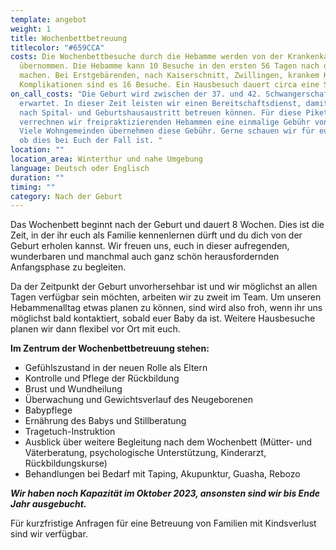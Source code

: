 ```yaml
---
template: angebot
weight: 1
title: Wochenbettbetreuung
titlecolor: "#659CCA"
costs: Die Wochenbettbesuche durch die Hebamme werden von der Krankenkasse
  übernommen. Die Hebamme kann 10 Besuche in den ersten 56 Tagen nach der Geburt
  machen. Bei Erstgebärenden, nach Kaiserschnitt, Zwillingen, krankem Kind oder
  Komplikationen sind es 16 Besuche. Ein Hausbesuch dauert circa eine Stunde.
on_call_costs: "Die Geburt wird zwischen der 37. und 42. Schwangerschaftswoche
  erwartet. In dieser Zeit leisten wir einen Bereitschaftsdienst, damit wir euch
  nach Spital- und Geburtshausaustritt betreuen können. Für diese Pikettzeit
  verrechnen wir freipraktizierenden Hebammen eine einmalige Gebühr von 115 CHF.
  Viele Wohngemeinden übernehmen diese Gebühr. Gerne schauen wir für euch nach,
  ob dies bei Euch der Fall ist. "
location: ""
location_area: Winterthur und nahe Umgebung
language: Deutsch oder Englisch
duration: ""
timing: ""
category: Nach der Geburt
---
```

Das Wochenbett beginnt nach der Geburt und dauert 8 Wochen. Dies ist die Zeit, in der ihr euch als Familie kennenlernen dürft und du dich von der Geburt erholen kannst. Wir freuen uns, euch in dieser aufregenden, wunderbaren und manchmal auch ganz schön herausfordernden Anfangsphase zu begleiten.

Da der Zeitpunkt der Geburt unvorhersehbar ist und wir möglichst an allen Tagen verfügbar sein möchten, arbeiten wir zu zweit im Team. Um unseren Hebammenalltag etwas planen zu  können, sind wird also froh, wenn ihr uns möglichst bald kontaktiert, sobald euer Baby da ist. Weitere Hausbesuche planen wir dann flexibel vor Ort mit euch.

**Im Zentrum der Wochenbettbetreuung stehen:**

* Gefühlszustand in der neuen Rolle als Eltern
* Kontrolle und Pflege der Rückbildung
* Brust und Wundheilung
* Überwachung und Gewichtsverlauf des Neugeborenen
* Babypflege
* Ernährung des Babys und Stillberatung
* Tragetuch-Instruktion
* Ausblick über weitere Begleitung nach dem Wochenbett (Mütter- und Väterberatung, psychologische Unterstützung, Kinderarzt, Rückbildungskurse)
* Behandlungen bei Bedarf mit Taping, Akupunktur, Guasha, Rebozo

***Wir haben noch Kapazität im Oktober 2023, ansonsten sind wir bis Ende Jahr ausgebucht.***

Für kurzfristige Anfragen für eine Betreuung von Familien mit Kindsverlust sind wir verfügbar.